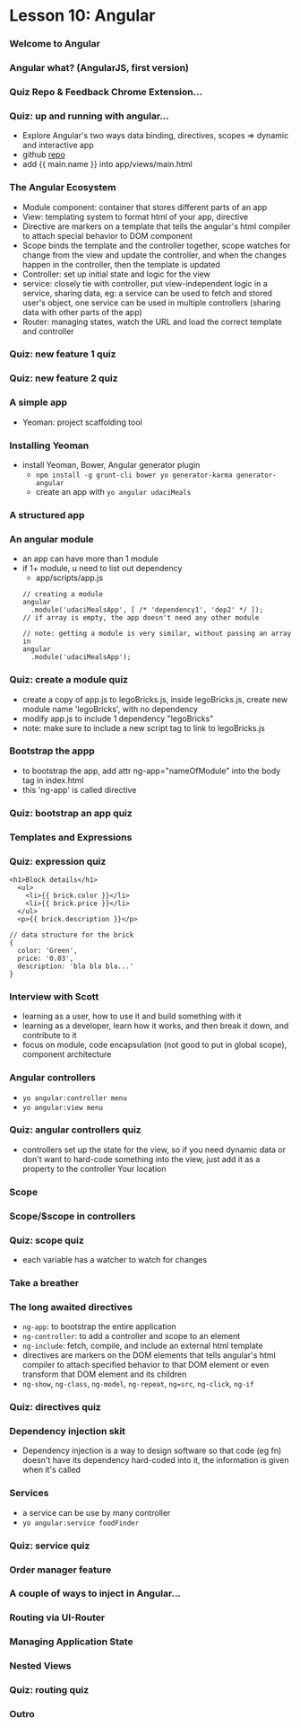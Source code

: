 # Lesson 10: Angular

### Welcome to Angular
### Angular what? (AngularJS, first version)
### Quiz Repo & Feedback Chrome Extension...
### Quiz: up and running with angular...
* Explore Angular's two ways data binding, directives, scopes => dynamic and interactive app
* github [repo](https://github.com/bunnydeviloper/Angular-Up-and-Running.git)
* add {{ main.name }} into app/views/main.html

### The Angular Ecosystem
* Module component: container that stores different parts of an app
* View: templating system to format html of your app, directive
* Directive are markers on a template that tells the angular's html compiler to attach special behavior to DOM component
* Scope binds the template and the controller together, scope watches for change from the view and update the controller, and when the changes happen in the controller, then the template is updated
* Controller: set up initial state and logic for the view
* service: closely tie with controller, put view-independent logic in a service, sharing data, eg: a service can be used to fetch and stored user's object, one service can be used in multiple controllers (sharing data with other parts of the app)
* Router: managing states, watch the URL and load the correct template and controller

### Quiz: new feature 1 quiz
### Quiz: new feature 2 quiz
### A simple app
* Yeoman: project scaffolding tool

### Installing Yeoman
* install Yeoman, Bower, Angular generator plugin
  * `npm install -g grunt-cli bower yo generator-karma generator-angular`
  * create an app with `yo angular udaciMeals`

### A structured app
### An angular module
* an app can have more than 1 module
* if 1+ module, u need to list out dependency
  * app/scripts/app.js
  ```
  // creating a module
  angular
    .module('udaciMealsApp', [ /* 'dependency1', 'dep2' */ ]);
  // if array is empty, the app doesn't need any other module

  // note: getting a module is very similar, without passing an array in
  angular
    .module('udaciMealsApp');
  ```

### Quiz: create a module quiz
* create a copy of app.js to legoBricks.js, inside legoBricks.js, create new module name 'legoBricks', with no dependency
* modify app.js to include 1 dependency "legoBricks"
* note: make sure to include a new script tag to link to legoBricks.js

### Bootstrap the appp
* to bootstrap the app, add attr ng-app="nameOfModule" into the body tag in index.html
* this 'ng-app' is called directive

### Quiz: bootstrap an app quiz
### Templates and Expressions
### Quiz: expression quiz
  ```
  <h1>Block details</h1>
    <ul>
      <li>{{ brick.color }}</li>
      <li>{{ brick.price }}</li>
    </ul>
    <p>{{ brick.description }}</p>

  // data structure for the brick
  {
    color: 'Green',
    price: '0.03',
    description: 'bla bla bla...'
  }
  ```
### Interview with Scott
* learning as a user, how to use it and build something with it
* learning as a developer, learn how it works, and then break it down, and contribute to it
* focus on module, code encapsulation (not good to put in global scope), component architecture

### Angular controllers
* `yo angular:controller menu`
* `yo angular:view menu`

### Quiz: angular controllers quiz
* controllers set up the state for the view, so if you need dynamic data or don't want to hard-code something into the view, just add it as a property to the controller
Your location

### Scope
### Scope/$scope in controllers
### Quiz: scope quiz
* each variable has a watcher to watch for changes

### Take a breather
### The long awaited directives
* `ng-app`: to bootstrap the entire application
* `ng-controller`: to add a controller and scope to an element
* `ng-include`: fetch, compile, and include an external html template
* directives are markers on the DOM elements that tells angular's html compiler to attach specified behavior to that DOM element or even transform that DOM element and its children
* `ng-show`, `ng-class`, `ng-model`, `ng-repeat`, `ng=src`, `ng-click`, `ng-if`

### Quiz: directives quiz
### Dependency injection skit
* Dependency injection is a way to design software so that code (eg fn) doesn't have its dependency hard-coded into it, the information is given when it's called

### Services
* a service can be use by many controller
* `yo angular:service foodFinder`

### Quiz: service quiz
### Order manager feature
### A couple of ways to inject in Angular...
### Routing via UI-Router
### Managing Application State
### Nested Views
### Quiz: routing quiz
### Outro
